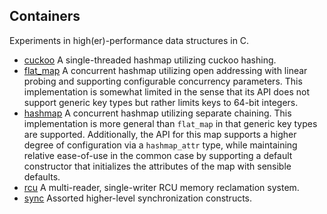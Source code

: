 ## Containers

Experiments in high(er)-performance data structures in C.

- [cuckoo](./cuckoo) A single-threaded hashmap utilizing cuckoo hashing.
- [flat_map](./flat-map) A concurrent hashmap utilizing open addressing with linear probing and supporting configurable concurrency parameters. This implementation is somewhat limited in the sense that its API does not support generic key types but rather limits keys to 64-bit integers.
- [hashmap](./hashmap) A concurrent hashmap utilizing separate chaining. This implementation is more general than `flat_map` in that generic key types are supported. Additionally, the API for this map supports a higher degree of configuration via a `hashmap_attr` type, while maintaining relative ease-of-use in the common case by supporting a default constructor that initializes the attributes of the map with sensible defaults. 
- [rcu](./rcu) A multi-reader, single-writer RCU memory reclamation system.
- [sync](./sync) Assorted higher-level synchronization constructs.